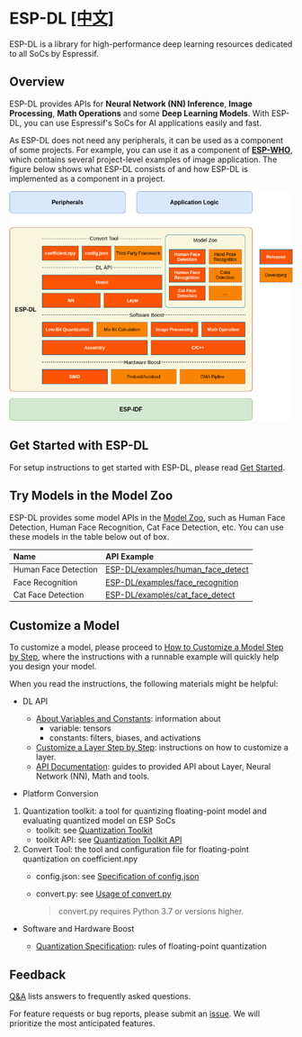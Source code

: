 # ESP-DL [[中文]](./README_cn.md)

ESP-DL is a library for high-performance deep learning resources dedicated to all SoCs by Espressif.



## Overview

ESP-DL provides APIs for **Neural Network (NN) Inference**, **Image Processing**, **Math Operations** and some **Deep Learning Models**. With ESP-DL, you can use Espressif's SoCs for AI applications easily and fast.

As ESP-DL does not need any peripherals, it can be used as a component of some projects. For example, you can use it as a component of **[ESP-WHO](https://github.com/espressif/esp-who)**, which contains several project-level examples of image application. The figure below shows what ESP-DL consists of and how ESP-DL is implemented as a component in a project.

<p align="center">
    <img width="%" src="./img/esp-dl-architecture.drawio.png"> 
</p>


## Get Started with ESP-DL

For setup instructions to get started with ESP-DL, please read [Get Started](./docs/en/get_started.md).

## Try Models in the Model Zoo

ESP-DL provides some model APIs in the [Model Zoo](./include/model_zoo), such as Human Face Detection, Human Face Recognition, Cat Face Detection, etc. You can use these models in the table below out of box.

| Name                 | API Example                                                  |
| :-------------------- | :------------------------------------------------------------ |
| Human Face Detection | [ESP-DL/examples/human_face_detect](examples/human_face_detect) |
| Face Recognition | [ESP-DL/examples/face_recognition](examples/face_recognition)  |
| Cat Face Detection | [ESP-DL/examples/cat_face_detect](examples/cat_face_detect)  |


## Customize a Model

To customize a model, please proceed to [How to Customize a Model Step by Step](./tutorial), where the instructions with a runnable example will quickly help you design your model.

When you read the instructions, the following materials might be helpful:

- DL API
    * [About Variables and Constants](./docs/en/about_type_define.md): information about
        - variable: tensors
        - constants: filters, biases, and activations
    * [Customize a Layer Step by Step](./docs/en/implement_custom_layer.md): instructions on how to customize a layer.
    * [API Documentation](): guides to provided API about Layer, Neural Network (NN), Math and tools.

- Platform Conversion
1. Quantization toolkit: a tool for quantizing floating-point model and evaluating quantized model on ESP SoCs
    * toolkit: see [Quantization Toolkit](./tools/quantization_tool/README.md)
    * toolkit API: see [Quantization Toolkit API](./tools/quantization_tool/quantization_tool_api.md)
2. Convert Tool: the tool and configuration file for floating-point quantization on coefficient.npy
    * config.json: see [Specification of config.json](./tools/convert_tool/specification_of_config_json.md)
    * convert.py: see [Usage of convert.py](./tools/convert_tool/README.md)

        > convert.py requires Python 3.7 or versions higher.

- Software and Hardware Boost
  
    * [Quantization Specification](./docs/en/quantization_specification.md): rules of floating-point quantization



## Feedback

[Q&A](./docs/en/Q&A.md) lists answers to frequently asked questions.

For feature requests or bug reports, please submit an [issue](https://github.com/espressif/esp-dl/issues). We will prioritize the most anticipated features.
